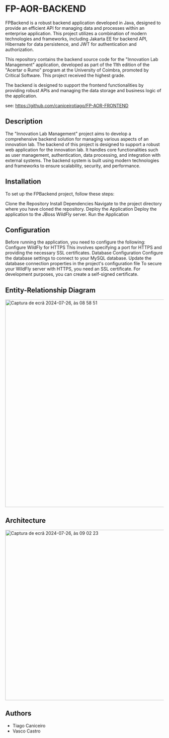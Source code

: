 # FP-AOR-BACKEND

FPBackend is a robust backend application developed in Java, designed to provide an efficient API for managing data and processes within an enterprise application. This project utilizes a combination of modern technologies and frameworks, including Jakarta EE for backend API, Hibernate for data persistence, and JWT for authentication and authorization.

This repository contains the backend source code for the "Innovation Lab Management" application, developed as part of the 11th edition of the "Acertar o Rumo" program at the University of Coimbra, promoted by Critical Software. This project received the highest grade.

The backend is designed to support the frontend functionalities by providing robust APIs and managing the data storage and business logic of the application.

see: https://github.com/caniceirotiago/FP-AOR-FRONTEND

## Description
The "Innovation Lab Management" project aims to develop a comprehensive backend solution for managing various aspects of an innovation lab.
The backend of this project is designed to support a robust web application for the innovation lab. It handles core functionalities such as user management, authentication, data processing, and integration with external systems. The backend system is built using modern technologies and frameworks to ensure scalability, security, and performance.


## Installation

To set up the FPBackend project, follow these steps:

Clone the Repository
Install Dependencies
Navigate to the project directory where you have cloned the repository.
Deploy the Application
Deploy the application to the JBoss WildFly server.
Run the Application

## Configuration

Before running the application, you need to configure the following:
Configure WildFly for HTTPS
This involves specifying a port for HTTPS and providing the necessary SSL certificates.
Database Configuration
Configure the database settings to connect to your MySQL database. Update the database connection properties in the project's configuration file
To secure your WildFly server with HTTPS, you need an SSL certificate. For development purposes, you can create a self-signed certificate.

## Entity-Relationship Diagram

<img width="659" alt="Captura de ecrã 2024-07-26, às 08 58 51" src="https://github.com/user-attachments/assets/27a34fbf-7b23-4b93-90c7-9062c0cfe4e6">

## Architecture
<img width="541" alt="Captura de ecrã 2024-07-26, às 09 02 23" src="https://github.com/user-attachments/assets/f98fe0d1-c120-4898-accc-38f552ba708e">

## Authors
- Tiago Caniceiro
- Vasco Castro 
